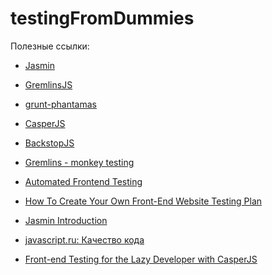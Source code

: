 # testingFromDummies

Полезные ссылки: 

 - [Jasmin]
  - [GremlinsJS]
  - [grunt-phantamas]
  - [CasperJS]
  - [BackstopJS]
 
  - [Gremlins - monkey testing]
  - [Automated Frontend Testing]
  - [How To Create Your Own Front-End Website Testing Plan]
  - [Jasmin Introduction]
  - [javascript.ru: Качество кода]
  - [Front-end Testing for the Lazy Developer with CasperJS]

   [Jasmin]: <http://jasmine.github.io/>
   [GremlinsJS]: <https://github.com/marmelab/gremlins.js>
   [grunt-phantamas]: <https://www.npmjs.com/package/grunt-phantomas>
   [CasperJS]: <http://docs.casperjs.org/en/latest/>
   [BackstopJS]: <https://github.com/garris/BackstopJS>
   [Gremlins - monkey testing]: <http://habrahabr.ru/post/216805/>
   [Automated Frontend Testing]: <http://rupl.github.io/frontend-testing/#/>
   [How To Create Your Own Front-End Website Testing Plan]: <http://www.smashingmagazine.com/2014/11/how-to-create-your-own-front-end-website-testing-plan/>
   [Jasmin Introduction]: <http://jasmine.github.io/edge/introduction.html>
   [javascript.ru: Качество кода]: <https://learn.javascript.ru/testing>
   [Front-end Testing for the Lazy Developer with CasperJS]: <http://www.helpscout.net/blog/functional-testing-casperjs/>
   



   
